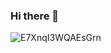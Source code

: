 ### Hi there 👋
 ![E7XnqI3WQAEsGrn](https://user-images.githubusercontent.com/65829590/133281851-7410fcb9-44af-40b7-a710-2fd7056a865c.jpg)

<!--
**agusdelva/agusdelva** is a ✨ _special_ ✨ repository because its `README.md` (this file) appears on your GitHub profile.

Here are some ideas to get you started:

- 🔭 I’m currently working on ...
- 🌱 I’m currently learning ...
- 👯 I’m looking to collaborate on ...
- 🤔 I’m looking for help with ...
- 💬 Ask me about ...
- 📫 How to reach me: ...
- 😄 Pronouns: ...
- ⚡ Fun fact: ...
-->
